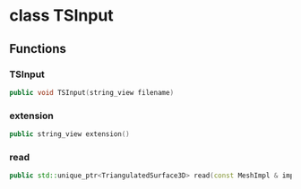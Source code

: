 # class TSInput


## Functions

### TSInput

```cpp
public void TSInput(string_view filename)
```


### extension

```cpp
public string_view extension()
```


### read

```cpp
public std::unique_ptr<TriangulatedSurface3D> read(const MeshImpl & impl)
```




